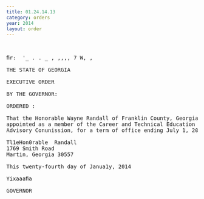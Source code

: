```yaml
---
title: 01.24.14.13
category: orders
year: 2014
layout: order
---
```


<pre>   

ﬁr:  '_ . . _ , ,,,, 7 W, ,

THE STATE OF GEORGIA

EXECUTIVE ORDER

BY THE GOVERNOR:

ORDERED :

That the Honorable Wayne Randall of Franklin County, Georgia, is
appointed as a member of the Career and Technical Education
Advisory Conunission, for a term of office ending July 1, 2015.

Tl1eHon0rable  Randall
1769 Smith Road
Martin, Georgia 30557

This twenty-fourth day of Janua1y, 2014

Yixaaaﬁa

GOVERNOR

</pre>
